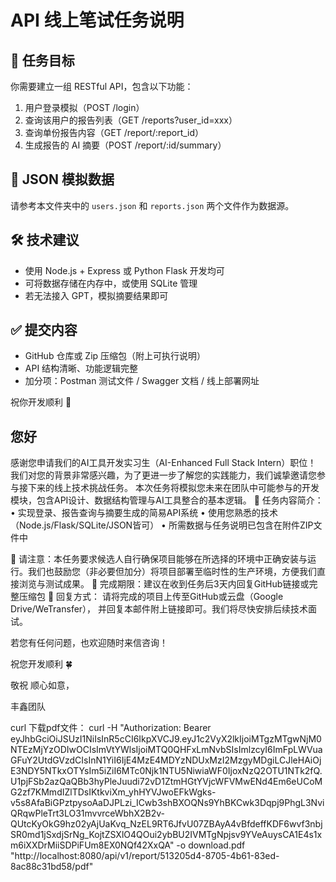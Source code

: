 # API 线上笔试任务说明

## 📌 任务目标

你需要建立一组 RESTful API，包含以下功能：
1. 用户登录模拟（POST /login）
2. 查询该用户的报告列表（GET /reports?user_id=xxx）
3. 查询单份报告内容（GET /report/:report_id）
4. 生成报告的 AI 摘要（POST /report/:id/summary）

## 🧱 JSON 模拟数据
请参考本文件夹中的 `users.json` 和 `reports.json` 两个文件作为数据源。

## 🛠️ 技术建议
- 使用 Node.js + Express 或 Python Flask 开发均可
- 可将数据存储在内存中，或使用 SQLite 管理
- 若无法接入 GPT，模拟摘要结果即可

## ✅ 提交内容
- GitHub 仓库或 Zip 压缩包（附上可执行说明）
- API 结构清晰、功能逻辑完整
- 加分项：Postman 测试文件 / Swagger 文档 / 线上部署网址

祝你开发顺利 🚀


## 您好

感谢您申请我们的AI工具开发实习生（AI-Enhanced Full Stack Intern）职位！
我们对您的背景非常感兴趣，为了更进一步了解您的实践能力，我们诚挚邀请您参与接下来的线上技术挑战任务。
本次任务将模拟您未来在团队中可能参与的开发模块，包含API设计、数据结构管理与AI工具整合的基本逻辑。
🔧 任务内容简介：
• 实现登录、报告查询与摘要生成的简易API系统
• 使用您熟悉的技术（Node.js/Flask/SQLite/JSON皆可）
• 所需数据与任务说明已包含在附件ZIP文件中

📌 请注意：本任务要求候选人自行确保项目能够在所选择的环境中正确安装与运行。我们也鼓励您（非必要但加分）将项目部署至临时性的生产环境，方便我们直接浏览与测试成果。
📅 完成期限：建议在收到任务后3天内回复GitHub链接或完整压缩包
📨 回复方式：
请将完成的项目上传至GitHub或云盘（Google Drive/WeTransfer），
并回复本邮件附上链接即可。我们将尽快安排后续技术面试。

若您有任何问题，也欢迎随时来信咨询！

祝您开发顺利 🍀

敬祝
顺心如意，

丰鑫团队


curl 下载pdf文件：
curl -H "Authorization: Bearer eyJhbGciOiJSUzI1NiIsInR5cCI6IkpXVCJ9.eyJ1c2VyX2lkIjoiMTgzMTgwNjM0NTEzMjYzODIwOCIsImVtYWlsIjoiMTQ0QHFxLmNvbSIsImlzcyI6ImFpLWVuaGFuY2UtdGVzdCIsInN1YiI6IjE4MzE4MDYzNDUxMzI2MzgyMDgiLCJleHAiOjE3NDY5NTkxOTYsIm5iZiI6MTc0Njk1NTU5NiwiaWF0IjoxNzQ2OTU1NTk2fQ.U1pjFSb2azQaQBb3hyPleJuudi72vD1ZtmHGtYVjcWFVMwENd4Em6eUCoMG2zf7KMmdIZlTDsIKtkviXm_yhHYVJwoEFkWgks-v5s8AfaBiGPztpysoAaDJPLzi_ICwb3shBXOQNs9YhBKCwk3Dqpj9PhgL3NviQRqwPleTrt3LO31mvvrceWbhX2B2v-QUtcKyOkG9hz02yAjUaKvq_NzEL9RT6JfvU07ZBAyA4vBfdeffKDF6wvf3nbjSR0md1jSxdjSrNg_KojtZSXlO4QOui2ybBU2IVMTgNpjsv9YVeAuysCA1E4s1xm6iXXDrMiiSDPiFUm8EX0NQf42XxQA"      -o download.pdf      "http://localhost:8080/api/v1/report/513205d4-8705-4b61-83ed-8ac88c31bd58/pdf"

